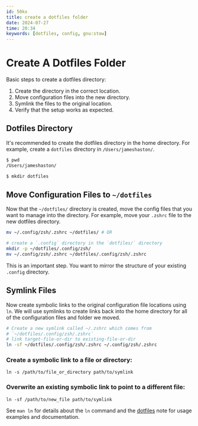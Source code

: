 ```yaml
---
id: 50kx
title: create a dotfiles folder
date: 2024-07-27
time: 20:34
keywords: [dotfiles, config, gnu:stow] 
---
```


# Create A Dotfiles Folder 

Basic steps to create a dotfiles directory:

1. Create the directory in the correct location.
2. Move configuration files into the new directory.
3. Symlink the files to the original location. 
4. Verify that the setup works as expected.

## Dotfiles Directory

It's recommended to create the dotfiles directory in the home directory. For
example, create a `dotfiles` directory in `/Users/jameshaston/`.

```sh
$ pwd
/Users/jameshaston/

$ mkdir dotfiles
```

## Move Configuration Files to `~/dotfiles`

Now that the `~/dotfiles/` directory is created, move the config files that
you want to manage into the directory. For example, move your `.zshrc` file 
to the new dotfiles directory. 

```sh
mv ~/.config/zsh/.zshrc ~/dotfiles/ # OR

# create a `.config` directory in the `dotfiles/` directory
mkdir -p ~/dotfiles/.config/zsh/
mv ~/.config/zsh/.zshrc ~/dotfiles/.config/zsh/.zshrc 
```

This is an important step. You want to mirror the structure of your existing
`.config` directory.

## Symlink Files

Now create symbolic links to the original configuration file locations using `ln`.
We will use symlinks to create links back into the home directory for all of 
the configuration files and folder we moved. 

```sh
# Create a new symlink called ~/.zshrc which comes from
# `~/dotfiles/.config/zsh/.zshrc`
# link target-file-or-dir to existing-file-or-dir
ln -sf ~/dotfiles/.config/zsh/.zshrc ~/.config/zsh/.zshrc
```

### Create a symbolic link to a file or directory:

`ln -s /path/to/file_or_directory path/to/symlink`

### Overwrite an existing symbolic link to point to a different file:

`ln -sf /path/to/new_file path/to/symlink`

See `man ln` for details about the `ln` command and the [dotfiles](pdel%20dotfiles.md) note for usage
examples and documentation. 


